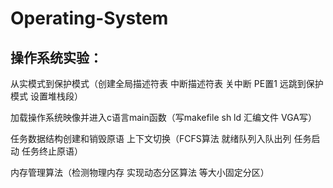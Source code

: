 # Operating-System
操作系统实验：
---
从实模式到保护模式（创建全局描述符表 中断描述符表 关中断 PE置1 远跳到保护模式 设置堆栈段）

加载操作系统映像并进入c语言main函数（写makefile sh ld 汇编文件 VGA写）

任务数据结构创建和销毁原语 上下文切换（FCFS算法 就绪队列入队出列 任务启动 任务终止原语）

内存管理算法（检测物理内存 实现动态分区算法 等大小固定分区）
